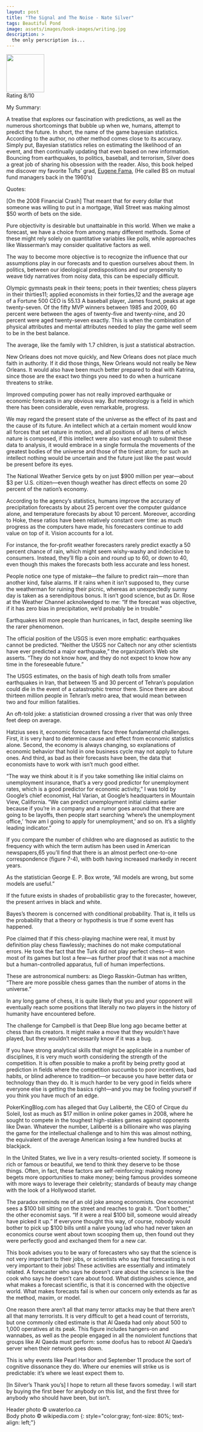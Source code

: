 ```yaml
---
layout: post
title: "The Signal and The Noise - Nate Silver"
tags: Beautiful Pond
image: assets/images/book-images/writing.jpg
description: >
  the only perscription is...
---
```

<img src="https://upload.wikimedia.org/wikipedia/commons/thumb/7/76/The_Signal_and_the_Noise.jpg/200px-The_Signal_and_the_Noise.jpg" width="100">
<br>
Rating 8/10

My Summary:

A treatise that explores our fascination with predictions, as well as the numerous shortcomings that bubble up when we, humans, attempt to predict the future. In short, the name of the game bayesian statistics. According to the author, no other method comes close to its accuracy. Simply put, Bayesian statistics relies on estimating the likelihood of an event, and then continually updating that even based on new information. Bouncing from earthquakes, to politics, baseball, and terrorism, Silver does a great job of sharing his obsession with the reader. Also, this book helped me discover my favorite Tufts’ grad, [Eugene Fama](https://en.wikipedia.org/wiki/Eugene_Fama), (He called BS on mutual fund managers back in the 1960’s)

Quotes:

[On the 2008 Financial Crash] That meant that for every dollar that someone was willing to put in a mortgage, Wall Street was making almost $50 worth of bets on the side.

Pure objectivity is desirable but unattainable in this world. When we make a forecast, we have a choice from among many different methods. Some of these might rely solely on quantitative variables like polls, while approaches like Wasserman’s may consider qualitative factors as well.

The way to become more objective is to recognize the influence that our assumptions play in our forecasts and to question ourselves about them. In politics, between our ideological predispositions and our propensity to weave tidy narratives from noisy data, this can be especially difficult.

Olympic gymnasts peak in their teens; poets in their twenties; chess players in their thirties11; applied economists in their forties,12 and the average age of a Fortune 500 CEO is 55.13 A baseball player, James found, peaks at age twenty-seven. Of the fifty MVP winners between 1985 and 2009, 60 percent were between the ages of twenty-five and twenty-nine, and 20 percent were aged twenty-seven exactly. This is when the combination of physical attributes and mental attributes needed to play the game well seem to be in the best balance.

The average, like the family with 1.7 children, is just a statistical abstraction.

New Orleans does not move quickly, and New Orleans does not place much faith in authority. If it did those things, New Orleans would not really be New Orleans. It would also have been much better prepared to deal with Katrina, since those are the exact two things you need to do when a hurricane threatens to strike.

Improved computing power has not really improved earthquake or economic forecasts in any obvious way. But meteorology is a field in which there has been considerable, even remarkable, progress.

We may regard the present state of the universe as the effect of its past and the cause of its future. An intellect which at a certain moment would know all forces that set nature in motion, and all positions of all items of which nature is composed, if this intellect were also vast enough to submit these data to analysis, it would embrace in a single formula the movements of the greatest bodies of the universe and those of the tiniest atom; for such an intellect nothing would be uncertain and the future just like the past would be present before its eyes.

The National Weather Service gets by on just $900 million per year—about $3 per U.S. citizen—even though weather has direct effects on some 20 percent of the nation’s economy.

According to the agency’s statistics, humans improve the accuracy of precipitation forecasts by about 25 percent over the computer guidance alone, and temperature forecasts by about 10 percent. Moreover, according to Hoke, these ratios have been relatively constant over time: as much progress as the computers have made, his forecasters continue to add value on top of it. Vision accounts for a lot.

For instance, the for-profit weather forecasters rarely predict exactly a 50 percent chance of rain, which might seem wishy-washy and indecisive to consumers. Instead, they’ll flip a coin and round up to 60, or down to 40, even though this makes the forecasts both less accurate and less honest.

People notice one type of mistake—the failure to predict rain—more than another kind, false alarms. If it rains when it isn’t supposed to, they curse the weatherman for ruining their picnic, whereas an unexpectedly sunny day is taken as a serendipitous bonus. It isn’t good science, but as Dr. Rose at the Weather Channel acknolwedged to me: “If the forecast was objective, if it has zero bias in precipitation, we’d probably be in trouble.”

Earthquakes kill more people than hurricanes, in fact, despite seeming like the rarer phenomenon.

The official position of the USGS is even more emphatic: earthquakes cannot be predicted. “Neither the USGS nor Caltech nor any other scientists have ever predicted a major earthquake,” the organization’s Web site asserts. “They do not know how, and they do not expect to know how any time in the foreseeable future.”

The USGS estimates, on the basis of high death tolls from smaller earthquakes in Iran, that between 15 and 30 percent of Tehran’s population could die in the event of a catastrophic tremor there. Since there are about thirteen million people in Tehran’s metro area, that would mean between two and four million fatalities.

An oft-told joke: a statistician drowned crossing a river that was only three feet deep on average.

Hatzius sees it, economic forecasters face three fundamental challenges. First, it is very hard to determine cause and effect from economic statistics alone. Second, the economy is always changing, so explanations of economic behavior that hold in one business cycle may not apply to future ones. And third, as bad as their forecasts have been, the data that economists have to work with isn’t much good either.

“The way we think about it is if you take something like initial claims on unemployment insurance, that’s a very good predictor for unemployment rates, which is a good predictor for economic activity,” I was told by Google’s chief economist, Hal Varian, at Google’s headquarters in Mountain View, California. “We can predict unemployment initial claims earlier because if you’re in a company and a rumor goes around that there are going to be layoffs, then people start searching ‘where’s the unemployment office,’ ‘how am I going to apply for unemployment,’ and so on. It’s a slightly leading indicator.”

If you compare the number of children who are diagnosed as autistic to the frequency with which the term autism has been used in American newspapers,65 you’ll find that there is an almost perfect one-to-one correspondence (figure 7-4), with both having increased markedly in recent years.

As the statistician George E. P. Box wrote, “All models are wrong, but some models are useful.”

If the future exists in shades of probabilistic gray to the forecaster, however, the present arrives in black and white.

Bayes’s theorem is concerned with conditional probability. That is, it tells us the probability that a theory or hypothesis is true if some event has happened.

Poe claimed that if this chess-playing machine were real, it must by definition play chess flawlessly; machines do not make computational errors. He took the fact that the Turk did not play perfect chess—it won most of its games but lost a few—as further proof that it was not a machine but a human-controlled apparatus, full of human imperfections.

These are astronomical numbers: as Diego Rasskin-Gutman has written, “There are more possible chess games than the number of atoms in the universe.”

In any long game of chess, it is quite likely that you and your opponent will eventually reach some positions that literally no two players in the history of humanity have encountered before.

The challenge for Campbell is that Deep Blue long ago became better at chess than its creators. It might make a move that they wouldn’t have played, but they wouldn’t necessarily know if it was a bug.

If you have strong analytical skills that might be applicable in a number of disciplines, it is very much worth considering the strength of the competition. It is often possible to make a profit by being pretty good at prediction in fields where the competition succumbs to poor incentives, bad habits, or blind adherence to tradition—or because you have better data or technology than they do. It is much harder to be very good in fields where everyone else is getting the basics right—and you may be fooling yourself if you think you have much of an edge.

PokerKingBlog.com has alleged that Guy Laliberté, the CEO of Cirque du Soleil, lost as much as $17 million in online poker games in 2008, where he sought to compete in the toughest high-stakes games against opponents like Dwan. Whatever the number, Laliberté is a billionaire who was playing the game for the intellectual challenge and to him this was almost nothing, the equivalent of the average American losing a few hundred bucks at blackjack.

In the United States, we live in a very results-oriented society. If someone is rich or famous or beautiful, we tend to think they deserve to be those things. Often, in fact, these factors are self-reinforcing: making money begets more opportunities to make money; being famous provides someone with more ways to leverage their celebrity; standards of beauty may change with the look of a Hollywood starlet.

The paradox reminds me of an old joke among economists. One economist sees a $100 bill sitting on the street and reaches to grab it. “Don’t bother,” the other economist says. “If it were a real $100 bill, someone would already have picked it up.” If everyone thought this way, of course, nobody would bother to pick up $100 bills until a naïve young lad who had never taken an economics course went about town scooping them up, then found out they were perfectly good and exchanged them for a new car.

This book advises you to be wary of forecasters who say that the science is not very important to their jobs, or scientists who say that forecasting is not very important to their jobs! These activities are essentially and intimately related. A forecaster who says he doesn’t care about the science is like the cook who says he doesn’t care about food. What distinguishes science, and what makes a forecast scientific, is that it is concerned with the objective world. What makes forecasts fail is when our concern only extends as far as the method, maxim, or model.

One reason there aren’t all that many terror attacks may be that there aren’t all that many terrorists. It is very difficult to get a head count of terrorists, but one commonly cited estimate is that Al Qaeda had only about 500 to 1,000 operatives at its peak. This figure includes hangers-on and wannabes, as well as the people engaged in all the nonviolent functions that groups like Al Qaeda must perform: some doofus has to reboot Al Qaeda’s server when their network goes down.

This is why events like Pearl Harbor and September 11 produce the sort of cognitive dissonance they do. Where our enemies will strike us is predictable: it’s where we least expect them to.

[In Silver’s Thank you’s] I hope to return all these favors someday. I will start by buying the first beer for anybody on this list, and the first three for anybody who should have been, but isn’t.


Header photo &copy; uwaterloo.ca<br>
Body photo &copy; wikipedia.com
{: style="color:gray; font-size: 80%; text-align: left;"}